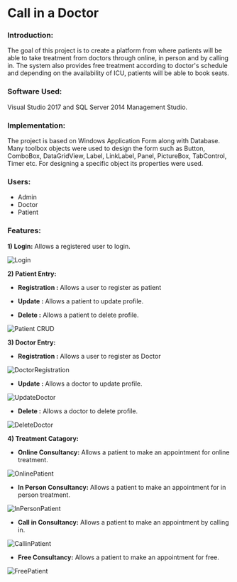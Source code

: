 # Call in a Doctor
### Introduction:
The goal of this project is to create a platform from where patients will be able to take treatment from doctors through online, in person and by calling in. The system also provides free treatment according to doctor&apos;s schedule and depending on the availability of ICU, patients will be able to book seats.

### Software Used:
Visual Studio 2017 and SQL Server 2014 Management Studio.

### Implementation:
The project is based on Windows Application Form along with Database. Many toolbox objects were used to design the form such as Button, ComboBox, DataGridView, Label, LinkLabel, Panel, PictureBox, TabControl, Timer etc. For designing a specific object its properties were used.

### Users:
* Admin
* Doctor
* Patient 

### Features:
   **1) Login:**   Allows a registered user to login.
   
   ![Login](https://user-images.githubusercontent.com/40003419/104225216-4ffd4200-5470-11eb-87a0-5824efac2af3.JPG)
   
   **2) Patient Entry:**
   * **Registration :** 
   Allows a user to register as patient

   * **Update :** 
   Allows a patient to update profile.

   * **Delete :** 
   Allows a patient to delete profile.
   
   ![Patient CRUD](https://user-images.githubusercontent.com/40003419/104270480-d17dc000-54c2-11eb-969c-02fe52da4db0.jpg)

   
   **3) Doctor Entry:**
   * **Registration :** 
   Allows a user to register as Doctor
   
   ![DoctorRegistration](https://user-images.githubusercontent.com/40003419/104268378-f6bbff80-54bd-11eb-815c-e906f515e51d.JPG)
   
   * **Update :** 
   Allows a doctor to update profile.
   
   ![UpdateDoctor](https://user-images.githubusercontent.com/40003419/104269106-af367300-54bf-11eb-8572-36819d449726.JPG)
 
   * **Delete :** 
   Allows a doctor to delete profile.
   
   ![DeleteDoctor](https://user-images.githubusercontent.com/40003419/104269242-076d7500-54c0-11eb-8865-eb3cab20118a.JPG)


   **4) Treatment Catagory:**
   * **Online Consultancy:** 
   Allows a patient to make an appointment for online treatment.
   
   ![OnlinePatient](https://user-images.githubusercontent.com/40003419/104269920-962ec180-54c1-11eb-81d1-9a6250905991.JPG)
   
   * **In Person Consultancy:** 
   Allows a patient to make an appointment for in person treatment.
  
  ![InPersonPatient](https://user-images.githubusercontent.com/40003419/104269971-aa72be80-54c1-11eb-91a8-f62fbce0a4e5.JPG)
  
  * **Call in Consultancy:**
   Allows a patient to make an appointment by calling in.

  ![CallinPatient](https://user-images.githubusercontent.com/40003419/104270007-b8284400-54c1-11eb-9967-0c17916b3a58.JPG)
  
  * **Free Consultancy:**
  Allows a patient to make an appointment for free.
  
  ![FreePatient](https://user-images.githubusercontent.com/40003419/104270129-eefe5a00-54c1-11eb-9109-7a6996e3a6af.JPG)






